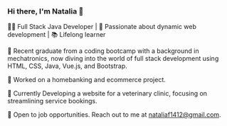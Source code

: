 ### Hi there, I'm Natalia 👋

👩‍💻 Full Stack Java Developer | 🚀 Passionate about dynamic web development | 📚 Lifelong learner

🌱 Recent graduate from a coding bootcamp with a background in mechatronics, now diving into the world of full stack development using HTML, CSS, Java, Vue.js, and Bootstrap. 

🏦 Worked on a homebanking and ecommerce project. 

🐾 Currently Developing a website for a veterinary clinic, focusing on streamlining service bookings.

💼 Open to job opportunities. Reach out to me at nataliaf1412@gmail.com.

